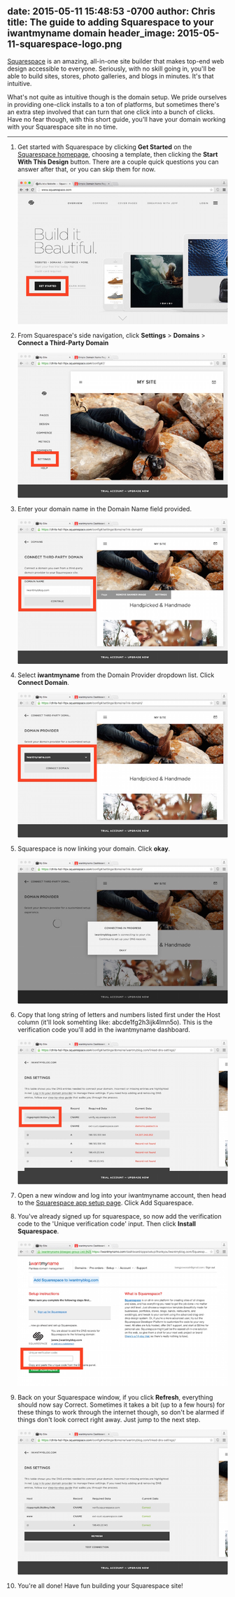 date: 2015-05-11 15:48:53 -0700
author: Chris
title: The guide to adding Squarespace to your iwantmyname domain
header_image: 2015-05-11-squarespace-logo.png
----

<!-- excerpt -->

[Squarespace](https://iwantmyname.com/features/applications/custom-domain-apps/websites/squarespace-build-your-website-with-own-url) is an amazing, all-in-one site builder that makes top-end web design accessible to everyone. Seriously, with no skill going in, you'll be able to build sites, stores, photo galleries, and blogs in minutes. It's that intuitive. 

What's not quite as intuitive though is the domain setup. We pride ourselves in providing one-click installs to a ton of platforms, but sometimes there's an extra step involved that can turn that one click into a bunch of clicks. Have no fear though, with this short guide, you'll have your domain working with your Squarespace site in no time. 

<!-- /excerpt -->

***

1.  Get started with Squarespace by clicking **Get Started** on the [Squarespace homepage](http://squarespace.com), choosing a template, then clicking the **Start With This Design** button. There are a couple quick questions you can answer after that, or you can skip them for now. 

    ![Squarespace home](/media/2015-05-11-squarespace-home.jpg)

2.  From Squarespace's side navigation, click **Settings** > **Domains** > **Connect a Third-Party Domain**

    ![Settings](/media/2015-05-11-squarespace-settings.jpg)

3.  Enter your domain name in the Domain Name field provided.

    ![Add domain](/media/2015-05-11-squarespace-domain-iwantmyblog.jpg)

4.  Select **iwantmyname** from the Domain Provider dropdown list. Click **Connect Domain**.

    ![Dropdown iwantmyname](/media/2015-05-11-squarespace-select-iwantmyname.jpg)

5.  Squarespace is now linking your domain. Click **okay**. 

    ![Click okay](/media/2015-05-11-squarespace-in-progress.jpg)

6.  Copy that long string of letters and numbers listed first under the Host column (it'll look somehting like: abcde1fg2h3ijk4lmn5o). This is the verification code you'll add in the iwantmyname dashboard. 

    ![Copy string](/media/2015-05-11-squarespace-host.jpg)

7.  Open a new window and log into your iwantmyname account, then head to the [Squarespace app setup page](https://iwantmyname.com/dashboard/apps/setup/Squarespace/). Click Add Squarespace. 

8.  You've already signed up for squarespace, so now add the verification code to the 'Unique verification code' input. Then click **Install Squarespace**.

    ![Unique Code](/media/2015-05-11-squarespace-unique-ver.jpg)

9.  Back on your Squarespace window, if you click **Refresh**, everything should now say Correct. Sometimes it takes a bit (up to a few hours) for these things to work through the internet though, so don't be alarmed if things don't look correct right away. Just jump to the next step.

    ![Correct](/media/2015-05-11-squarespace-correct.jpg)

10. You're all done! Have fun building your Squarespace site!
